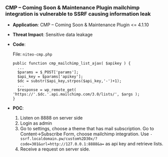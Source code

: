 ### CMP – Coming Soon & Maintenance Plugin mailchimp integration is vulnerable to SSRF causing information leak

- **Application**: CMP – Coming Soon & Maintenance Plugin <= 4.1.10

- **Threat Impact**: Sensitive data leakage

- **Code**: 

  File: `niteo-cmp.php`

  ```
  public function cmp_mailchimp_list_ajax( $apikey ) {
    ...
    $params = $_POST['params'];
    $api_key = $params['apikey'];
    $dc = substr($api_key,strpos($api_key,'-')+1);
    ...
    $response = wp_remote_get( 'https://'.$dc.'.api.mailchimp.com/3.0/lists/', $args );
  }
  ```

- **POC**:
  1. Listen on 8888 on server side
  1. Login as admin
  1. Go to settings, choose a theme that has mail subscription. Go to Content->Subscribe Form, choose mailchimp integration. Use `-ssrf.localdomain.pw/custom%2D30x/?code=301&url=http://127.0.0.1:8888&a=` as api key and retrieve lists.
  1. Receive a request on server side. 
